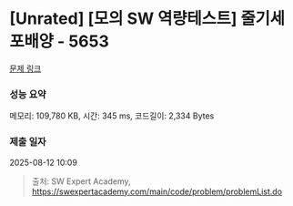 # [Unrated] [모의 SW 역량테스트] 줄기세포배양 - 5653 

[문제 링크](https://swexpertacademy.com/main/code/problem/problemDetail.do?contestProbId=AWXRJ8EKe48DFAUo) 

### 성능 요약

메모리: 109,780 KB, 시간: 345 ms, 코드길이: 2,334 Bytes

### 제출 일자

2025-08-12 10:09



> 출처: SW Expert Academy, https://swexpertacademy.com/main/code/problem/problemList.do
